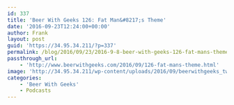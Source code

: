 ```yaml
---
id: 337
title: 'Beer With Geeks 126: Fat Man&#8217;s Theme'
date: '2016-09-23T12:24:00+00:00'
author: Frank
layout: post
guid: 'https://34.95.34.211/?p=337'
permalink: /blog/2016/09/23/2016-9-8-beer-with-geeks-126-fat-mans-theme/
passthrough_url:
    - 'http://www.beerwithgeeks.com/2016/09/126-fat-mans-theme.html'
image: 'http://34.95.34.211/wp-content/uploads/2016/09/beerwithgeeks_twittercard-3.jpg'
categories:
    - 'Beer With Geeks'
    - Podcasts
---
```


<div class="
          image-block-outer-wrapper
          layout-caption-hidden
          design-layout-inline
          
          
          
        " data-test="image-block-inline-outer-wrapper"><figure class="
              sqs-block-image-figure
              intrinsic
            " style="max-width:250px;"><div class="image-block-wrapper" data-animation-override="" data-animation-role="image"><div class="sqs-image-shape-container-element
              
          
        
              has-aspect-ratio
            " style="
                position: relative;
                
                  padding-bottom:100%;
                
                overflow: hidden;
              "><noscript>![](https://images.squarespace-cdn.com/content/v1/5070e334e4b00907bc18faef/1473380720426-I5J81VRTWFG8GK4YZYLS/image-asset.jpeg)</noscript>![](https://images.squarespace-cdn.com/content/v1/5070e334e4b00907bc18faef/1473380720426-I5J81VRTWFG8GK4YZYLS/image-asset.jpeg)</div></div></figure></div>[This week on Beer With Geeks](http://www.beerwithgeeks.com/2016/09/126-fat-mans-theme.html), Tim and Frank take a look at their favorite non-superhero characters in superhero movies. Both the MCU and the DCEU get some love, and some of their picks will surprise you. Cheers!

<div class="sqs-audio-embed" data-author="Thought Bubble Audio" data-color-theme="dark" data-design-style="minimal" data-duration-in-ms="" data-mime-type="audio/mpeg" data-show-download="false" data-title="Beer With Geeks 126: Fat Man's Theme" data-url="http://www.podtrac.com/pts/redirect.mp3/archive.org/download/BWG126/BWG126.mp3"></div>